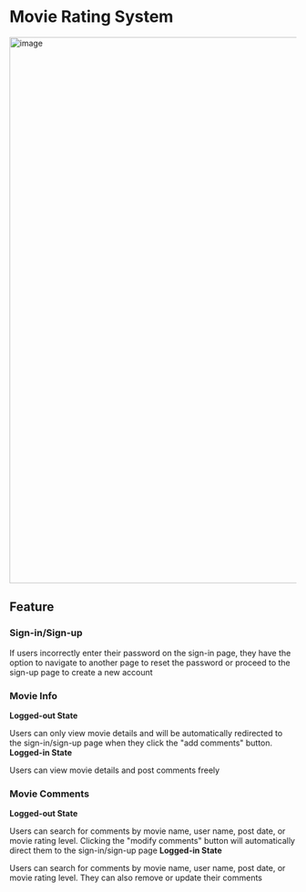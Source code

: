 # Movie Rating System
<img width="960" alt="image" src="https://github.com/sichensong-99/Web-Projects/assets/64934563/4a79ccd4-e586-4b63-a410-e79ea5fb6f05">

## Feature
### Sign-in/Sign-up  

If users incorrectly enter their password on the sign-in page, they have the option to navigate to another page to reset the password or proceed to the sign-up page to create a new account

### Movie Info
**Logged-out State**  

Users can only view movie details and will be automatically redirected to the sign-in/sign-up page when they click the "add comments" button.
**Logged-in State**  

Users can view movie details and post comments freely

### Movie Comments
**Logged-out State**  

Users can search for comments by movie name, user name, post date, or movie rating level. Clicking the "modify comments" button will automatically direct them to the sign-in/sign-up page
**Logged-in State**  

Users can search for comments by movie name, user name, post date, or movie rating level. They can also remove or update their comments
